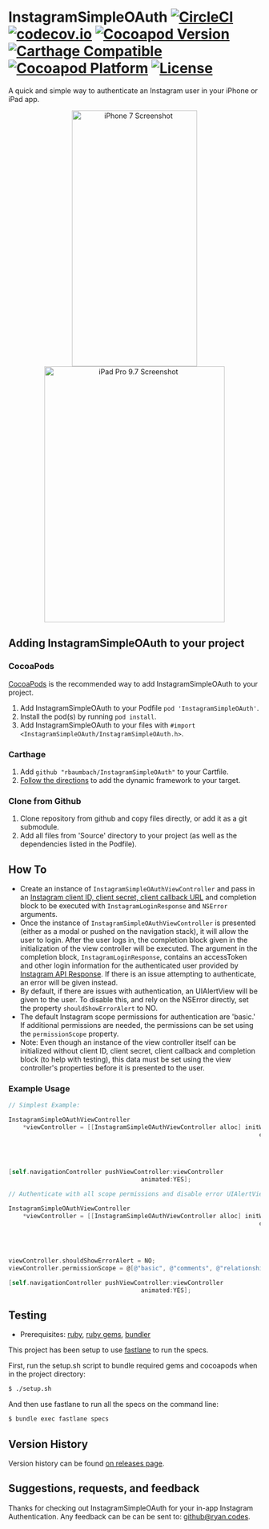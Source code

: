 # InstagramSimpleOAuth [![CircleCI](https://circleci.com/gh/rbaumbach/InstagramSimpleOAuth.svg?style=svg)](https://circleci.com/gh/rbaumbach/InstagramSimpleOAuth) [![codecov.io](https://codecov.io/github/rbaumbach/InstagramSimpleOAuth/coverage.svg?branch=master)](https://codecov.io/github/rbaumbach/InstagramSimpleOAuth?branch=master) [![Cocoapod Version](https://img.shields.io/cocoapods/v/InstagramSimpleOAuth.svg)](http://cocoapods.org/?q=InstagramSimpleOAuth) [![Carthage Compatible](https://img.shields.io/badge/Carthage-compatible-4BC51D.svg?style=flat)](https://github.com/Carthage/Carthage) [![Cocoapod Platform](https://img.shields.io/badge/platform-iOS-blue.svg)](http://cocoapods.org/?q=InstagramSimpleOAuth) [![License](https://img.shields.io/dub/l/vibe-d.svg)](https://github.com/rbaumbach/InstagramSimpleOAuth/blob/master/MIT-LICENSE.txt)

A quick and simple way to authenticate an Instagram user in your iPhone or iPad app.

<p align="center">
   <img src="https://github.com/rbaumbach/InstagramSimpleOAuth/blob/master/iPhone7Screenshot.jpg?raw=true" alt="iPhone 7 Screenshot" width="250" height="510"/>
   <img src="https://github.com/rbaumbach/InstagramSimpleOAuth/blob/master/iPadPro9_7Screenshot.jpg?raw=true" alt="iPad Pro 9.7 Screenshot" width="360" height="510"/>
</p>

## Adding InstagramSimpleOAuth to your project

### CocoaPods

[CocoaPods](http://cocoapods.org) is the recommended way to add InstagramSimpleOAuth to your project.

1.  Add InstagramSimpleOAuth to your Podfile `pod 'InstagramSimpleOAuth'`.
2.  Install the pod(s) by running `pod install`.
3.  Add InstagramSimpleOAuth to your files with `#import <InstagramSimpleOAuth/InstagramSimpleOAuth.h>`.

### Carthage

1. Add `github "rbaumbach/InstagramSimpleOAuth"` to your Cartfile.
2. [Follow the directions](https://github.com/Carthage/Carthage#getting-started) to add the dynamic framework to your target.

### Clone from Github

1.  Clone repository from github and copy files directly, or add it as a git submodule.
2.  Add all files from 'Source' directory to your project (as well as the dependencies listed in the Podfile).

## How To

* Create an instance of `InstagramSimpleOAuthViewController` and pass in an [Instagram client ID, client secret, client callback URL](http://instagram.com/developer/register/#) and completion block to be executed with `InstagramLoginResponse` and `NSError` arguments.
* Once the instance of `InstagramSimpleOAuthViewController` is presented (either as a modal or pushed on the navigation stack), it will allow the user to login.  After the user logs in, the completion block given in the initialization of the view controller will be executed.  The argument in the completion block, `InstagramLoginResponse`, contains an accessToken and other login information for the authenticated user provided by [Instagram API Response](http://instagram.com/developer/authentication/).  If there is an issue attempting to authenticate, an error will be given instead.
* By default, if there are issues with authentication, an UIAlertView will be given to the user.  To disable this, and rely on the NSError directly, set the property `shouldShowErrorAlert` to NO.
* The default Instagram scope permissions for authentication are 'basic.'  If additional permissions are needed, the permissions can be set using the `permissionScope` property.
* Note: Even though an instance of the view controller itself can be initialized without client ID, client secret, client callback and completion block (to help with testing), this data must be set using the view controller's properties before it is presented to the user.

### Example Usage

```objective-c
// Simplest Example:

InstagramSimpleOAuthViewController
    *viewController = [[InstagramSimpleOAuthViewController alloc] initWithClientID:@"123I_am_a_client_id_567890"
                                                                      clientSecret:@"shhhhhh, I'm a secret"
                                                                       callbackURL:[NSURL URLWithString:@"http://your.fancy.site"]
                                                                        completion:^(InstagramLoginResponse *response, NSError *error) {
                                                                            NSLog(@"My Access Token is: %@", response.accessToken);
                                                                        }];
[self.navigationController pushViewController:viewController
                                     animated:YES];

// Authenticate with all scope permissions and disable error UIAlertViews Example:

InstagramSimpleOAuthViewController
    *viewController = [[InstagramSimpleOAuthViewController alloc] initWithClientID:@"clients_r_us"
                                                                      clientSecret:@"shhhhhh, don't tell"
                                                                       callbackURL:[NSURL URLWithString:@"http://your.non.fancy.site"]
                                                                        completion:^(InstagramLoginResponse *response, NSError *error) {
                                                                            NSLog(@"My Username is: %@", response.user.username);
                                                                        }];
viewController.shouldShowErrorAlert = NO;
viewController.permissionScope = @[@"basic", @"comments", @"relationships", @"likes"];

[self.navigationController pushViewController:viewController
                                     animated:YES];
```

## Testing

* Prerequisites: [ruby](https://github.com/sstephenson/rbenv), [ruby gems](https://rubygems.org/pages/download), [bundler](http://bundler.io)

This project has been setup to use [fastlane](https://fastlane.tools) to run the specs.

First, run the setup.sh script to bundle required gems and cocoapods when in the project directory:

```bash
$ ./setup.sh
```

And then use fastlane to run all the specs on the command line:

```bash
$ bundle exec fastlane specs
```

## Version History

Version history can be found [on releases page](https://github.com/rbaumbach/InstagramSimpleOAuth/releases).

## Suggestions, requests, and feedback

Thanks for checking out InstagramSimpleOAuth for your in-app Instagram Authentication.  Any feedback can be can be sent to: github@ryan.codes.
